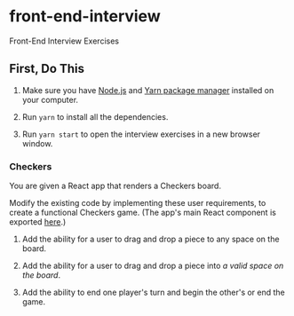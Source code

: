 # front-end-interview

Front-End Interview Exercises

## First, Do This

1. Make sure you have [Node.js](https://nodejs.org/en/) and [Yarn package manager](https://yarnpkg.com/lang/en/) installed on your computer.

2. Run `yarn` to install all the dependencies.

3. Run `yarn start` to open the interview exercises in a new browser window.

### Checkers

You are given a React app that renders a Checkers board.

Modify the existing code by implementing these user requirements, to create a functional Checkers game. (The app's main React component is exported [here](https://github.com/Intelight/front-end-interview/blob/master/stories/Checkers.stories.js#L10).)

1. Add the ability for a user to drag and drop a piece to any space on the board.

2. Add the ability for a user to drag and drop a piece into _a valid space on the board_.

3. Add the ability to end one player's turn and begin the other's or end the game.

